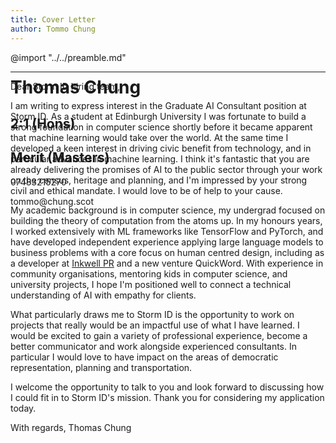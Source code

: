 ```yaml
---
title: Cover Letter
author: Tommo Chung
---
```


<div class="header" style="position: absolute; z-index: -1;">
<h1>Thomas Chung</h1>
<h2>2:1 (Hons)</h2><h2>Merit (Masters)</h2>
<p>07483215270</p><p>tommo@chung.scot</p>
</div>


@import "../../preamble.md"

---

Dear Storm ID hiring team,

I am writing to express interest in the Graduate AI Consultant position at Storm ID. As a student at Edinburgh University I was fortunate to build a strong foundation in computer science shortly before it became apparent that machine learning would take over the world. At the same time I developed a keen interest in driving civic benefit from technology, and in particular advances in machine learning.
I think it's fantastic that you are already delivering the promises of AI to the public sector through your work on the census, heritage and planning, and I'm impressed by your strong civil and ethical mandate.  I would love to be of help to your cause.

My academic background is in computer science, my undergrad focused on building the theory of computation from the atoms up. In my honours years, I worked extensively with ML frameworks like TensorFlow and PyTorch, and have developed independent experience applying large language models to business problems with a core focus on human centred design, including as a developer at [Inkwell PR](https://www.linkedin.com/company/inkwell-pr-technology/posts/?feedView=all) and a new venture QuickWord. With experience in community organisations, mentoring kids in computer science, and university projects, I hope I'm positioned well to connect a technical understanding of AI with empathy for clients.

What particularly draws me to Storm ID is the opportunity to work on projects that really would be an impactful use of what I have learned. I would be excited to gain a variety of professional experience, become a better communicator and work alongside experienced consultants. In particular I would love to have impact on the areas of democratic representation, planning and transportation. 

I welcome the opportunity to talk to you and look forward to discussing how I could fit in to Storm ID's mission. Thank you for considering my application today.

With regards,
Thomas Chung
